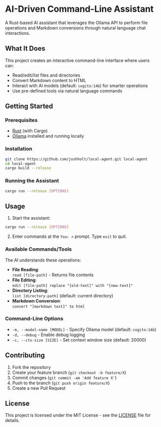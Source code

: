 # AI-Driven Command-Line Assistant

A Rust-based AI assistant that leverages the Ollama API to perform file operations and Markdown conversions through natural language chat interactions.

## What It Does
This project creates an interactive command-line interface where users can:  
- Read/edit/list files and directories  
- Convert Markdown content to HTML  
- Interact with AI models (default: `cogito:14b`) for smarter operations  
- Use pre-defined tools via natural language commands  

## Getting Started

### Prerequisites
- [Rust](https://www.rust-lang.org) (with Cargo)
- [Ollama](https://ollama.com) installed and running locally

### Installation
```bash
git clone https://github.com/joshholt/local-agent.git local-agent
cd local-agent
cargo build --release
```

### Running the Assistant
```bash
cargo run --release [OPTIONS]
```

## Usage
1. Start the assistant:
```bash
cargo run --release [OPTIONS]
```
2. Enter commands at the `You: >` prompt. Type `exit` to quit.

### Available Commands/Tools
The AI understands these operations:
- **File Reading**:  
  `read [file-path]` - Returns file contents  
- **File Editing**:  
  `edit [file-path] replace "[old-text]" with "[new-text]"`  
- **Directory Listing**:  
  `list [directory-path]` (default: current directory)  
- **Markdown Conversion**:  
  `convert "[markdown text]" to html`  

### Command-Line Options
- `-m, --model-name [MODEL]` - Specify Ollama model (default: `cogito:14b`)
- `-d, --debug` - Enable debug logging
- `-c, --ctx-size [SIZE]` - Set context window size (default: 20000)

## Contributing
1. Fork the repository
2. Create your feature branch (`git checkout -b feature/X`)
3. Commit changes (`git commit -am 'Add feature X'`)
4. Push to the branch (`git push origin feature/X`)
5. Create a new Pull Request

## License
This project is licensed under the MIT License - see the [LICENSE](LICENSE) file for details.
